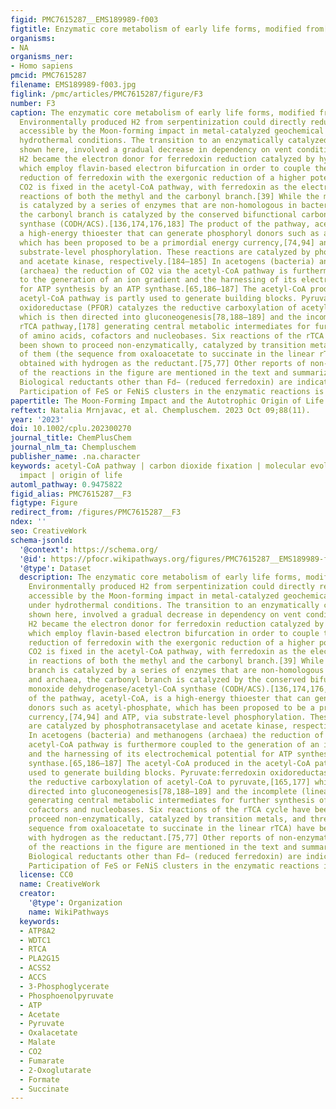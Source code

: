 ```yaml
---
figid: PMC7615287__EMS189989-f003
figtitle: Enzymatic core metabolism of early life forms, modified from[74,179,182]
organisms:
- NA
organisms_ner:
- Homo sapiens
pmcid: PMC7615287
filename: EMS189989-f003.jpg
figlink: /pmc/articles/PMC7615287/figure/F3
number: F3
caption: The enzymatic core metabolism of early life forms, modified from[74,179,182].
  Environmentally produced H2 from serpentinization could directly reduce CO2 made
  accessible by the Moon-forming impact in metal-catalyzed geochemical reactions under
  hydrothermal conditions. The transition to an enzymatically catalyzed protometabolism,
  shown here, involved a gradual decrease in dependency on vent conditions, whereby
  H2 became the electron donor for ferredoxin reduction catalyzed by hydrogenases,
  which employ flavin-based electron bifurcation in order to couple the endergonic
  reduction of ferredoxin with the exergonic reduction of a higher potential acceptor.[61,63–64]
  CO2 is fixed in the acetyl-CoA pathway, with ferredoxin as the electron donor in
  reactions of both the methyl and the carbonyl branch.[39] While the methyl branch
  is catalyzed by a series of enzymes that are non-homologous in bacteria and archaea,
  the carbonyl branch is catalyzed by the conserved bifunctional carbon monoxide dehydrogenase/acetyl-CoA
  synthase (CODH/ACS).[136,174,176,183] The product of the pathway, acetyl-CoA, is
  a high-energy thioester that can generate phosphoryl donors such as acetyl-phosphate,
  which has been proposed to be a primordial energy currency,[74,94] and ATP, via
  substrate-level phosphorylation. These reactions are catalyzed by phosphotransacetylase
  and acetate kinase, respectively.[184–185] In acetogens (bacteria) and methanogens
  (archaea) the reduction of CO2 via the acetyl-CoA pathway is furthermore coupled
  to the generation of an ion gradient and the harnessing of its electrochemical potential
  for ATP synthesis by an ATP synthase.[65,186–187] The acetyl-CoA produced in the
  acetyl-CoA pathway is partly used to generate building blocks. Pyruvate:ferredoxin
  oxidoreductase (PFOR) catalyzes the reductive carboxylation of acetyl-CoA to pyruvate,[165,177]
  which is then directed into gluconeogenesis[78,188–189] and the incomplete (linear)
  rTCA pathway,[178] generating central metabolic intermediates for further synthesis
  of amino acids, cofactors and nucleobases. Six reactions of the rTCA cycle have
  been shown to proceed non-enzymatically, catalyzed by transition metals, and three
  of them (the sequence from oxaloacetate to succinate in the linear rTCA) have been
  obtained with hydrogen as the reductant.[75,77] Other reports of non-enzymatic variants
  of the reactions in the figure are mentioned in the text and summarized in[182].
  Biological reductants other than Fd− (reduced ferredoxin) are indicated with [2H].
  Participation of FeS or FeNiS clusters in the enzymatic reactions is indicated.
papertitle: The Moon-Forming Impact and the Autotrophic Origin of Life
reftext: Natalia Mrnjavac, et al. Chempluschem. 2023 Oct 09;88(11).
year: '2023'
doi: 10.1002/cplu.202300270
journal_title: ChemPlusChem
journal_nlm_ta: Chempluschem
publisher_name: .na.character
keywords: acetyl-CoA pathway | carbon dioxide fixation | molecular evolution | moon-forming
  impact | origin of life
automl_pathway: 0.9475822
figid_alias: PMC7615287__F3
figtype: Figure
redirect_from: /figures/PMC7615287__F3
ndex: ''
seo: CreativeWork
schema-jsonld:
  '@context': https://schema.org/
  '@id': https://pfocr.wikipathways.org/figures/PMC7615287__EMS189989-f003.html
  '@type': Dataset
  description: The enzymatic core metabolism of early life forms, modified from[74,179,182].
    Environmentally produced H2 from serpentinization could directly reduce CO2 made
    accessible by the Moon-forming impact in metal-catalyzed geochemical reactions
    under hydrothermal conditions. The transition to an enzymatically catalyzed protometabolism,
    shown here, involved a gradual decrease in dependency on vent conditions, whereby
    H2 became the electron donor for ferredoxin reduction catalyzed by hydrogenases,
    which employ flavin-based electron bifurcation in order to couple the endergonic
    reduction of ferredoxin with the exergonic reduction of a higher potential acceptor.[61,63–64]
    CO2 is fixed in the acetyl-CoA pathway, with ferredoxin as the electron donor
    in reactions of both the methyl and the carbonyl branch.[39] While the methyl
    branch is catalyzed by a series of enzymes that are non-homologous in bacteria
    and archaea, the carbonyl branch is catalyzed by the conserved bifunctional carbon
    monoxide dehydrogenase/acetyl-CoA synthase (CODH/ACS).[136,174,176,183] The product
    of the pathway, acetyl-CoA, is a high-energy thioester that can generate phosphoryl
    donors such as acetyl-phosphate, which has been proposed to be a primordial energy
    currency,[74,94] and ATP, via substrate-level phosphorylation. These reactions
    are catalyzed by phosphotransacetylase and acetate kinase, respectively.[184–185]
    In acetogens (bacteria) and methanogens (archaea) the reduction of CO2 via the
    acetyl-CoA pathway is furthermore coupled to the generation of an ion gradient
    and the harnessing of its electrochemical potential for ATP synthesis by an ATP
    synthase.[65,186–187] The acetyl-CoA produced in the acetyl-CoA pathway is partly
    used to generate building blocks. Pyruvate:ferredoxin oxidoreductase (PFOR) catalyzes
    the reductive carboxylation of acetyl-CoA to pyruvate,[165,177] which is then
    directed into gluconeogenesis[78,188–189] and the incomplete (linear) rTCA pathway,[178]
    generating central metabolic intermediates for further synthesis of amino acids,
    cofactors and nucleobases. Six reactions of the rTCA cycle have been shown to
    proceed non-enzymatically, catalyzed by transition metals, and three of them (the
    sequence from oxaloacetate to succinate in the linear rTCA) have been obtained
    with hydrogen as the reductant.[75,77] Other reports of non-enzymatic variants
    of the reactions in the figure are mentioned in the text and summarized in[182].
    Biological reductants other than Fd− (reduced ferredoxin) are indicated with [2H].
    Participation of FeS or FeNiS clusters in the enzymatic reactions is indicated.
  license: CC0
  name: CreativeWork
  creator:
    '@type': Organization
    name: WikiPathways
  keywords:
  - ATP8A2
  - WDTC1
  - RTCA
  - PLA2G15
  - ACSS2
  - ACCS
  - 3-Phosphoglycerate
  - Phosphoenolpyruvate
  - ATP
  - Acetate
  - Pyruvate
  - Oxalacetate
  - Malate
  - CO2
  - Fumarate
  - 2-Oxoglutarate
  - Formate
  - Succinate
---
```

